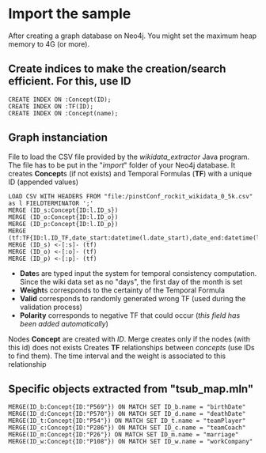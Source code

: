 # Import the sample

After creating a graph database on Neo4j. You might set the maximum heap memory to 4G (or more).

## Create indices to make the creation/search efficient. For this, use ID
```
CREATE INDEX ON :Concept(ID);
CREATE INDEX ON :TF(ID);
CREATE INDEX ON :Concept(name);
```

## Graph instanciation

File to load the CSV file provided by the *wikidata_extractor* Java program. The file has to be put in the "*import*" folder of your Neo4j database.
It creates **Concept**s (if not exists) and Temporal Formulas (**TF**) with a unique ID (appended values)
```
LOAD CSV WITH HEADERS FROM "file:/pinstConf_rockit_wikidata_0_5k.csv" as l FIELDTERMINATOR ';'
MERGE (ID_s:Concept{ID:l.ID_s})
MERGE (ID_o:Concept{ID:l.ID_o})
MERGE (ID_p:Concept{ID:l.ID_p})
MERGE (tf:TF{ID:l.ID_TF,date_start:datetime(l.date_start),date_end:datetime(l.date_end),weight:toFloat(l.proba),valid:toBoolean(l.valid),polarity:toBoolean(l.polarity)})
MERGE (ID_s) <-[:s]- (tf)
MERGE (ID_o) <-[:o]- (tf)
MERGE (ID_p) <-[:p]- (tf)
```

- **Date**s are typed input the system for temporal consistency computation. Since the wiki data set as no "days", the first day of the month is set
- **Weight**s corresponds to the certainty of the Temporal Formula
- **Valid** corresponds to randomly generated wrong TF (used during the validation process)
- **Polarity** corresponds to negative TF that could occur (*this field has been added automatically*)

Nodes **Concept** are created with *ID*. Merge creates only if the nodes (with this id) does not exists
Creates **TF** relationships between *concepts* (use IDs to find them). The time interval and the weight is associated to this relationship

## Specific objects extracted from "tsub_map.mln"
```
MERGE(ID_b:Concept{ID:"P569"}) ON MATCH SET ID_b.name = "birthDate"
MERGE(ID_d:Concept{ID:"P570"}) ON MATCH SET ID_d.name = "deathDate"
MERGE(ID_t:Concept{ID:"P54"}) ON MATCH SET ID_t.name = "teamPlayer"
MERGE(ID_c:Concept{ID:"P286"}) ON MATCH SET ID_c.name = "teamCoach"
MERGE(ID_m:Concept{ID:"P26"}) ON MATCH SET ID_m.name = "marriage"
MERGE(ID_w:Concept{ID:"P108"}) ON MATCH SET ID_w.name = "workCompany"
```
